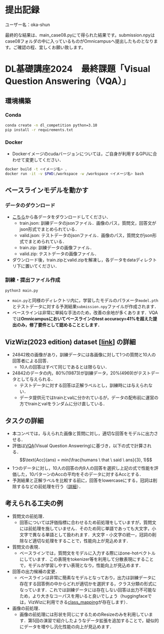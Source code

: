 # 提出記録

ユーザー名：oka-shun

最終的な結果は、main_case08.pyにて得られた結果です。submission.npyはcase08フォルダの中に入っているものがOmnicampusへ提出したものとなります。ご確認の程、宜しくお願い致します。

# DL基礎講座2024　最終課題「Visual Question Answering（VQA）」


## 環境構築
### Conda
```bash
conda create -n dl_competition python=3.10
pip install -r requirements.txt
```
### Docker
- Dockerイメージのcudaバージョンについては，ご自身が利用するGPUに合わせて変更してください．
```bash
docker build -t <イメージ名> .
docker run -it -v $PWD:/workspace -w /workspace <イメージ名> bash
```

## ベースラインモデルを動かす
### データのダウンロード
- [こちら](https://drive.google.com/drive/folders/1QTcWMATZ_iGsHnxq6-3aXa7D5VZAzs5T?usp=sharing)から各データをダウンロードしてください．
  - train.json: 訓練データのjsonファイル．画像のパス，質問文，回答文がjson形式でまとめられている．
  - valid.json: テストデータのjsonファイル．画像のパス，質問文がjson形式でまとめられている．
  - train.zip: 訓練データの画像ファイル．
  - valid.zip: テストデータの画像ファイル．
- ダウンロード後，train.zipとvalid.zipを解凍し，各データをdataディレクトリ下に置いてください．
### 訓練・提出ファイル作成
```bash
python3 main.py
```
- `main.py`と同様のディレクトリ内に，学習したモデルのパラメータ`model.pth`とテストデータに対する予測結果`submission.npy`ファイルが作成されます．
- ベースラインは非常に単純な手法のため，改善の余地が多くあります．VQAでは**Omnicampusにおいてベースラインのtest accuracy=41%を超えた提出のみ，修了要件として認めることとします．**

## VizWiz(2023 edition) dataset [[link](https://www.kaggle.com/datasets/nqa112/vizwiz-2023-edition)] の詳細
- 24842枚の画像があり，訓練データには各画像に対して1つの質問と10人の回答者による回答．
  - 10人の回答はすべて同じであるとは限らない．
- 24842のデータの内，80%(19873)が訓練データ，20%(4969)がテストデータとして与えられる．
  - テストデータに対する回答は正解ラベルとし，訓練時には与えられない．
  - データ提供元ではtrainとvalに分かれているが，データの配布前に運営の方でtrainとvalをランダムに分け直している．

## タスクの詳細
- 本コンペでは，与えられた画像と質問に対し，適切な回答をモデルに出力させる．
- 評価は[VQA](https://visualqa.org/index.html)(Visual Question Answering)に基づき，以下の式で計算される．
$$\text{Acc}(ans) = min(\frac{humans \ that \ said \ ans}{3}, 1)$$
- 1つのデータに対し，10人の回答の内9人の回答を選択し上記の式で性能を評価した，10パターンのAccの平均をそのデータに対するAccとする．
- 予測結果と正解ラベルを比較する前に，回答をlowercaseにする，冠詞は削除するなどの前処理を行う（[詳細](https://visualqa.org/evaluation.html)）．

## 考えられる工夫の例
- 質問文の前処理．
  - 回答については評価指標に合わせるため前処理をしていますが，質問文には前処理を施していません．そのため同じ単語であっても大文字，小文字で異なる単語として扱われます．大文字・小文字の統一，冠詞の削除など適切な処理をすることで，性能向上が見込めます．
- 質問文の表現．
  - ベースラインでは，質問文をモデルに入力する際にはone-hotベクトルにしています．この表現をtokenizer等を利用して分散表現にすることで，モデルが学習しやすい表現となり，性能向上が見込めます．
- 回答の出力候補の変更．
  - ベースラインは非常に簡素なモデルとなっており，出力は訓練データに存在する回答例の中からどれが適切かを選択する，クラス分類の形式になっています．これでは訓練データには存在しない回答は出力不可能なため，より大きなコーパスを用いると良いでしょう（huggingfaceでは，VizWizに利用できる[class_mapping](https://huggingface.co/spaces/CVPR/VizWiz-CLIP-VQA/raw/main/data/annotations/class_mapping.csv)が存在します）．
- 画像の前処理．
  - 画像の前処理には形状を同じにするためのResizeのみを利用しています．第5回の演習で紹介したようなデータ拡張を追加することで，疑似的にデータを増やし汎化性能の向上が見込めます．
